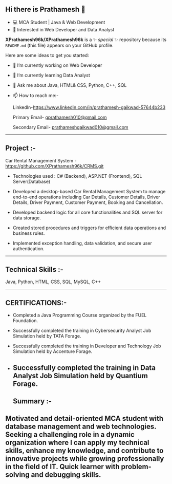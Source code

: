 ## Hi there is Prathamesh 👋
- 💻 MCA Student | Java & Web Development
- 🚀 Interested in Web Developer and Data Analyst
  
**XPrathamesh96k/XPrathamesh96k** is a ✨ _special_ ✨ repository because its `README.md` (this file) appears on your GitHub profile.

Here are some ideas to get you started:

- 🔭 I’m currently working on Web Developer
- 🌱 I’m currently learning Data Analyst
- 💬 Ask me about Java, HTML& CSS, Python, C++, SQL
- 📫 How to reach me:-
  
  LinkedIn-https://www.linkedin.com/in/prathamesh-gaikwad-57644b233
  
  Primary Email- gprathamesh010@gmail.com
  
  Secondary Email- prathameshgaikwad010@gmail.com
---
 
**Project** :-
-
  Car Rental Management System - https://github.com/XPrathamesh96k/CRMS.git
- Technologies used : C# (Backend), ASP.NET (Frontend), SQL Server(Database)

- Developed a desktop-based Car Rental Management System to manage end-to-end operations including Car Details, Customer Details, Driver  Details, Driver Payment, Customer
 Payment, Booking and Cancellation. 
 
- Developed backend logic for all core functionalities and SQL server for data storage.

- Created stored procedures and triggers for efficient data operations and business rules.

- Implemented exception handling, data validation, and secure user authentication.

---
 **Technical Skills** :-
 -
 Java, Python, HTML, CSS, SQL, MySQL, C++

---
 
 **CERTIFICATIONS**:-
 -
- Completed a Java Programming Course organized by the FUEL Foundation. 
 
- Successfully completed the training in Cybersecurity Analyst Job Simulation held by TATA Forage. 

- Successfully completed the training in Developer and Technology Job Simulation held by Accenture Forage. 
 
- Successfully completed the training in Data Analyst Job Simulation held by Quantium Forage.
  -
  
  **Summary** :-
  -
 Motivated and detail-oriented MCA student with database management and web technologies. Seeking a challenging role in a dynamic organization where I can apply my technical  skills, enhance my knowledge, and contribute to innovative projects while growing professionally in the field of IT. Quick learner with problem-solving and debugging skills.
-
